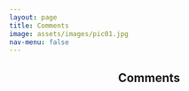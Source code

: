 ```yaml
---
layout: page
title: Comments
image: assets/images/pic01.jpg
nav-menu: false
---
```


<!-- Main -->
<div id="main" class="alt">

<!-- One -->
<section id="one">
  <div class="inner">
    <header class="major">
      <h1>Comments</h1>
    </header>
  </div>
</section>
</div>

<script>
  window.argumentPages = [{% for argument in site.data.arguments %}
    {% include argument_node.js %}
  {% endfor %}]
</script>
<script src="{{ "assets/js/comments.js" | absolute_url }}" type="module"></script>

